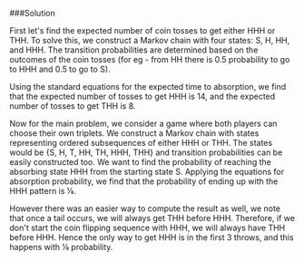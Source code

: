 ###Solution

First let's find the expected number of coin tosses to get either 
HHH or 
THH. To solve this, we construct a Markov chain with four states: 
S, 
H, 
HH, and 
HHH. The transition probabilities are determined based on the outcomes of the coin tosses (for eg - from 
HH there is 
0.5 probability to go to 
HHH and 
0.5 to go to 
S).

Using the standard equations for the expected time to absorption, we find that the expected number of tosses to get 
HHH is 
14, and the expected number of tosses to get 
THH is 
8.

Now for the main problem, we consider a game where both players can choose their own triplets. We construct a Markov chain with states representing ordered subsequences of either 
HHH or 
THH. The states would be 
{S, H, T, HH, TH, HHH, THH} and transition probabilities can be easily constructed too. We want to find the probability of reaching the absorbing state 
HHH from the starting state 
S. Applying the equations for absorption probability, we find that the probability of ending up with the 
HHH pattern is 
1⁄8.

However there was an easier way to compute the result as well, we note that once a tail occurs, we will always get 
THH before 
HHH. Therefore, if we don't start the coin flipping sequence with 
HHH, we will always have 
THH before 
HHH. Hence the only way to get 
HHH is in the first 
3 throws, and this happens with 
1⁄8 probability.
